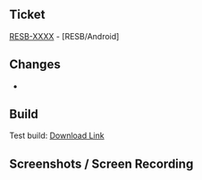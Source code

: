 ## Ticket
[RESB-XXXX](https://renterscore.atlassian.net/browse/RESB-XXXX) - [RESB/Android]

## Changes
- 

## Build
Test build: [Download Link]()

## Screenshots / Screen Recording
